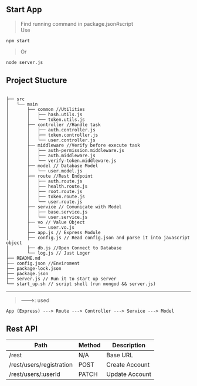 ## Start App
> Find running command in package.json#script </br>
> Use
```
npm start
```
> Or
```	
node server.js
```

## Project Stucture

```

├── src
│   └── main
│       ├── common //Utilities
│       │   ├── hash.utils.js
│       │   └── token.utils.js
│       ├── controller //Handle task
│       │   ├── auth.controller.js
│       │   ├── token.controller.js
│       │   └── user.controller.js
│       ├── middleware //Verify before execute task
│       │   ├── auth-permission.middleware.js
│       │   ├── auth.middleware.js
│       │   └── verify-token.middleware.js
│       ├── model // Database Model
│       │   └── user.model.js
│       ├── route //Rest Endpoint
│       │   ├── auth.route.js
│       │   ├── health.route.js
│       │   ├── root.route.js
│       │   ├── token.route.js
│       │   └── user.route.js
│       ├── service // Comunicate with Model
│       │   ├── base.service.js
│       │   └── user.service.js
│       ├── vo // Value Object
│       │   └── user.vo.js
│       ├── app.js // Express Module
│       ├── config.js // Read config.json and parse it into javascript object
│       ├── db.js //Open Connect to Database
│       └── log.js // Just Loger
├── README.md
├── config.json //Enviroment
├── package-lock.json
├── package.json
├── server.js // Run it to start up server
└── start_up.sh // script shell (run mongod && server.js)

```
---
> --->: used
```
App (Express) ---> Route ---> Controller ---> Service ---> Model
```
## Rest API
| Path		 | Method | Description |
| -----------| -------| ----------- | 
| /rest   	 | N/A    | Base URL	|
| /rest/users/registration 	 |POST | Create Account |
| /rest/users/:userId    	 |PATCH| Update Account |